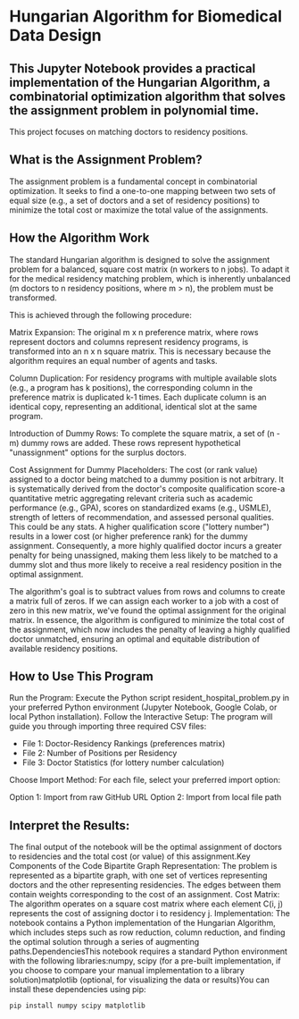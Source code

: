 # Hungarian Algorithm for Biomedical Data Design

## This Jupyter Notebook provides a practical implementation of the Hungarian Algorithm, a combinatorial optimization algorithm that solves the assignment problem in polynomial time. 

This project focuses on matching doctors to residency positions.

## What is the Assignment Problem?

The assignment problem is a fundamental concept in combinatorial optimization. It seeks to find a one-to-one mapping between two sets of equal size (e.g., a set of doctors and a set of residency positions) to minimize the total cost or maximize the total value of the assignments.

## How the Algorithm Work
The standard Hungarian algorithm is designed to solve the assignment problem for a balanced, square cost matrix (n workers to n jobs). To adapt it for the medical residency matching problem, which is inherently unbalanced (m doctors to n residency positions, where m > n), the problem must be transformed.

This is achieved through the following procedure:

Matrix Expansion: The original m x n preference matrix, where rows represent doctors and columns represent residency programs, is transformed into an n x n square matrix. This is necessary because the algorithm requires an equal number of agents and tasks.

Column Duplication: For residency programs with multiple available slots (e.g., a program has k positions), the corresponding column in the preference matrix is duplicated k-1 times. Each duplicate column is an identical copy, representing an additional, identical slot at the same program.

Introduction of Dummy Rows: To complete the square matrix, a set of (n - m) dummy rows are added. These rows represent hypothetical "unassignment" options for the surplus doctors.

Cost Assignment for Dummy Placeholders: The cost (or rank value) assigned to a doctor being matched to a dummy position is not arbitrary. It is systematically derived from the doctor's composite qualification score-a quantitative metric aggregating relevant criteria such as academic performance (e.g., GPA), scores on standardized exams (e.g., USMLE), strength of letters of recommendation, and assessed personal qualities. This could be any stats. A higher qualification score  ("lottery number") results in a lower cost (or higher preference rank) for the dummy assignment. Consequently, a more highly qualified doctor incurs a greater penalty for being unassigned, making them less likely to be matched to a dummy slot and thus more likely to receive a real residency position in the optimal assignment.

The algorithm's goal is to subtract values from rows and columns to create a matrix full of zeros. If we can assign each worker to a job with a cost of zero in this new matrix, we've found the optimal assignment for the original matrix. In essence, the algorithm is configured to minimize the total cost of the assignment, which now includes the penalty of leaving a highly qualified doctor unmatched, ensuring an optimal and equitable distribution of available residency positions. 

## How to Use This Program

Run the Program: Execute the Python script resident_hospital_problem.py in your preferred Python environment (Jupyter Notebook, Google Colab, or local Python installation).
Follow the Interactive Setup: The program will guide you through importing three required CSV files:

- File 1: Doctor-Residency Rankings (preferences matrix)
- File 2: Number of Positions per Residency
- File 3: Doctor Statistics (for lottery number calculation)


Choose Import Method: For each file, select your preferred import option:

Option 1: Import from raw GitHub URL
Option 2: Import from local file path

## Interpret the Results: 

The final output of the notebook will be the optimal assignment of doctors to residencies and the total cost (or value) of this assignment.Key Components of the Code
Bipartite Graph Representation: The problem is represented as a bipartite graph, with one set of vertices representing doctors and the other representing residencies. The edges between them contain weights corresponding to the cost of an assignment.
Cost Matrix: The algorithm operates on a square cost matrix where each element C(i, j) represents the cost of assigning doctor i to residency j.
Implementation: The notebook contains a Python implementation of the Hungarian Algorithm, which includes steps such as row reduction, column reduction, and finding the optimal solution through a series of augmenting paths.DependenciesThis notebook requires a standard Python environment with the following libraries:numpy, scipy (for a pre-built implementation, if you choose to compare your manual implementation to a library solution)matplotlib (optional, for visualizing the data or results)You can install these dependencies using pip:

```bash
pip install numpy scipy matplotlib

